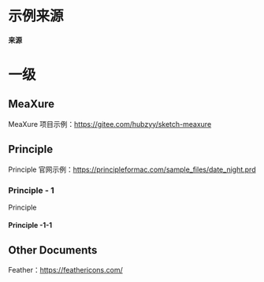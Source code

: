 # 示例来源

#### 来源

# 一级

## MeaXure

MeaXure 项目示例：https://gitee.com/hubzyy/sketch-meaxure

## Principle

Principle 官网示例：https://principleformac.com/sample_files/date_night.prd

### Principle - 1

Principle

#### Principle -1-1

## Other Documents

Feather：https://feathericons.com/
